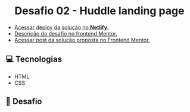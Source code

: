 <h1 align="center">
  Desafio 02 - Huddle landing page
</h1>

- [Acessar deploy da solução no **Netlify**.](https://optimistic-turing-29e5ab.netlify.app/)
- [Descrição do desafio no frontend Mentor.](https://www.frontendmentor.io/challenges/huddle-landing-page-with-a-single-introductory-section-B_2Wvxgi0)
- [Acessar post da solução proposta no Frontend Mentor.](https://www.frontendmentor.io/solutions/desafio-02-SXjHL2bBt)

## 💻 Tecnologias

-  HTML
-  CSS

## 💪 Desafio